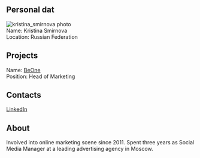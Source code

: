 ## Personal dat 
![kristina_smirnova photo](photo/kristina_smirnova.jpg)  
Name:    Kristina Smirnova  
Location: Russian Federation 
## Projects 
Name: [BeOne](../projects/beone.md)  
Position: Head of Marketing
## Contacts
[LinkedIn](https://www.linkedin.com/in/krissy-smirnova-/)    
## About
Involved into online marketing scene since 2011. Spent three years as Social Media Manager at a leading advertising agency in Moscow.
